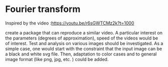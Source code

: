 # Fourier transform

Inspired by the video
:https://youtu.be/r6sGWTCMz2k?t=1000

create a package that can reproduce a similar video.
A particular interest on the parameters (degrees of approximation), speed of the videos would be of interest.
Test and analysis on various images should be investigated.
As a simple case, one would start with the constraint that the input image can be a black and white svg file.
Then, adaptation to color cases and to general image format (like png, jpg, etc. ) could be added.